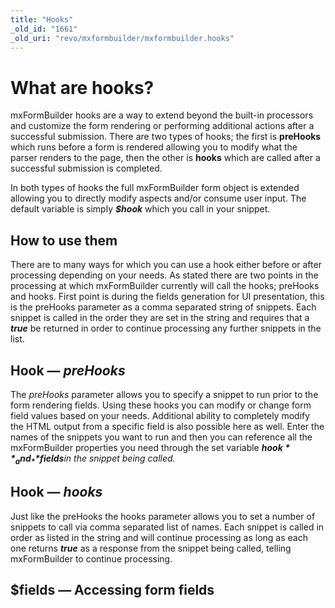```yaml
---
title: "Hooks"
_old_id: "1661"
_old_uri: "revo/mxformbuilder/mxformbuilder.hooks"
---
```


# What are hooks?

 mxFormBuilder hooks are a way to extend beyond the built-in processors and customize the form rendering or performing additional actions after a successful submission. There are two types of hooks; the first is **preHooks** which runs before a form is rendered allowing you to modify what the parser renders to the page, then the other is **hooks** which are called after a successful submission is completed.

 In both types of hooks the full mxFormBuilder form object is extended allowing you to directly modify aspects and/or consume user input. The default variable is simply **_$hook_** which you call in your snippet.

## How to use them

 There are to many ways for which you can use a hook either before or after processing depending on your needs. As stated there are two points in the processing at which mxFormBuilder currently will call the hooks; preHooks and hooks. First point is during the fields generation for UI presentation, this is the preHooks parameter as a comma separated string of snippets. Each snippet is called in the order they are set in the string and requires that a **_true_** be returned in order to continue processing any further snippets in the list.

## Hook — _preHooks_

 The _preHooks_ parameter allows you to specify a snippet to run prior to the form rendering fields. Using these hooks you can modify or change form field values based on your needs. Additional ability to completely modify the HTML output from a specific field is also possible here as well. Enter the names of the snippets you want to run and then you can reference all the mxFormBuilder properties you need through the set variable _**$hook**_ and _**$fields**_in the snippet being called_._

## Hook — _hooks_

 Just like the preHooks the hooks parameter allows you to set a number of snippets to call via comma separated list of names. Each snippet is called in order as listed in the string and will continue processing as long as each one returns _**true**_ as a response from the snippet being called, telling mxFormBuilder to continue processing.

## $fields — Accessing form fields